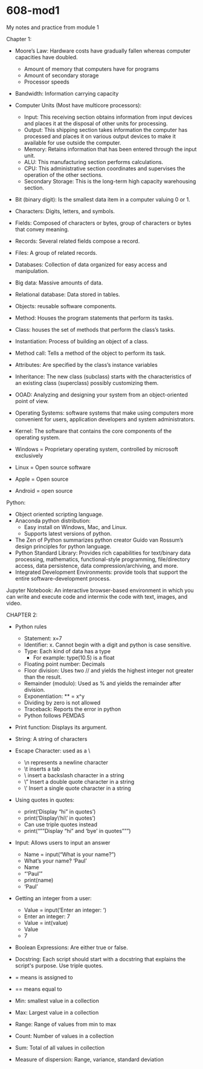 # 608-mod1
My notes and practice from module 1

Chapter 1: 
- Moore’s Law: Hardware costs have gradually fallen whereas computer capacities have doubled. 
    - Amount of memory that computers have for programs
    - Amount of secondary storage 
    - Processor speeds
- Bandwidth: Information carrying capacity 
- Computer Units (Most have multicore processors): 
    - Input: This receiving section obtains information from input devices and places it at the disposal of other units for processing. 
    - Output: This shipping section takes information the computer has processed and places it on various output devices to make it available for use outside the computer. 
    - Memory: Retains information that has been entered through the input unit. 
    - ALU: This manufacturing section performs calculations. 
    - CPU: This administrative section coordinates and supervises the operation of the other sections.
    - Secondary Storage: This is the long-term high capacity warehousing section. 
- Bit (binary digit): Is the smallest data item in a computer valuing 0 or 1. 
- Characters: Digits, letters, and symbols. 
- Fields: Composed of characters or bytes, group of characters or bytes that convey meaning. 
- Records: Several related fields compose a record. 
- Files: A group of related records. 
- Databases: Collection of data organized for easy access and manipulation. 
- Big data: Massive amounts of data. 
- Relational database: Data stored in tables. 
- Objects: reusable software components. 
- Method: Houses the program statements that perform its tasks. 
- Class: houses the set of methods that perform the class’s tasks.
- Instantiation: Process of building an object of a class. 
- Method call: Tells a method of the object to perform its task. 
- Attributes: Are specified by the class’s instance variables
- Inheritance: The new class (subclass) starts with the characteristics of an existing class (superclass) possibly customizing them. 
- OOAD: Analyzing and designing your system from an object-oriented point of view.  
- Operating Systems: software systems that make using computers more convenient for users, application developers and system administrators. 
- Kernel: The software that contains the core components of the operating system. 

- Windows = Proprietary operating system, controlled by microsoft exclusively 
- Linux = Open source software 
- Apple = Open source
- Android = open source



Python: 
- Object oriented scripting language. 
- Anaconda python distribution: 
    - Easy install on Windows, Mac, and Linux. 
    - Supports latest versions of python.
- The Zen of Python summarizes python creator Guido van Rossum’s design principles for python language. 
- Python Standard Library: Provides rich capabilities for text/binary data processing, mathematics, functional-style programming, file/directory access, data persistence, data compression/archiving, and more. 
- Integrated Development Environments: provide tools that support the entire software-development process. 

Jupyter Notebook: An interactive browser-based environment in which you can write and execute code and intermix the code with text, images, and video. 

CHAPTER 2: 
- Python rules
    - Statement: x=7 
    - Identifier: x. Cannot begin with a digit and python is case sensitive. 
    - Type: Each kind of data has a type 
      - For example: type(10.5) is a float 
    - Floating point number: Decimals 
    - Floor division: Uses two // and yields the highest integer not greater than the result. 
    - Remainder (modulo): Used as % and yields the remainder after division. 
    - Exponentiation: ** = x^y
    - Dividing by zero is not allowed
    - Traceback: Reports the error in python 
    - Python follows PEMDAS

- Print function: Displays its argument. 
- String: A string of characters 
- Escape Character: used as a \
    - \n represents a newline character 
    - \t inserts a tab
    - \\ insert a backslash character in a string 
    - \” Insert a double quote character in a string
    - \’ Insert a single quote character in a string 
- Using quotes in quotes: 
    - print(‘Display “hi” in quotes’)
    - print(‘Display\’hi\’ in quotes’)
    - Can use triple quotes instead
    - print(“””Display “hi” and ‘bye’ in quotes”””)
- Input: Allows users to input an answer
    - Name = input(“What is your name?”)
    - What’s your name? ‘Paul’ 
    - Name
    - “‘Paul’”
    - print(name)
    - ‘Paul’
- Getting an integer from a user: 
    - Value = input(‘Enter an integer: ‘) 
    - Enter an integer: 7
    - Value = int(value) 
    - Value
    - 7
- Boolean Expressions: Are either true or false. 
- Docstring: Each script should start with a docstring that explains the script's purpose. Use triple quotes. 
- = means is assigned to 
- == means equal to

- Min: smallest value in a collection 
- Max: Largest value in a collection 
- Range: Range of values from min to max
- Count: Number of values in a collection
- Sum: Total of all values in collection 
- Measure of dispersion: Range, variance, standard deviation 
